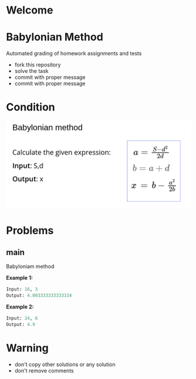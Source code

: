 # Welcome
# Babylonian Method

Automated grading of homework assignments and tests
- fork this repository
- solve the task
- commit with proper message
- commit with proper message

# Condition
![resutl image](babylonian_.png)  

# Problems
## main

  Babyloniam method

**Example 1:**

```Python
Input: 16, 3
Output: 4.003333333333334

```

**Example 2:**

```Python
Input: 24, 6
Output: 4.9

```

# Warning
- don't copy other solutions or any solution
- don't remove comments
